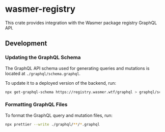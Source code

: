 # wasmer-registry

This crate provides integration with the Wasmer package registry GraphQL API.

## Development

### Updating the GraphQL Schema

The GraphQL API schema used for generating queries and mutations is located at
`./graphql/schema.graphql`.

To update it to a deployed version of the backend, run:

```bash
npx get-graphql-schema https://registry.wasmer.wtf/graphql > graphql/schema.graphql
```

### Formatting GraphQL Files

To format the GraphQL query and mutation files, run:

```bash
npx prettier --write ./graphql/**/*.graphql
```
